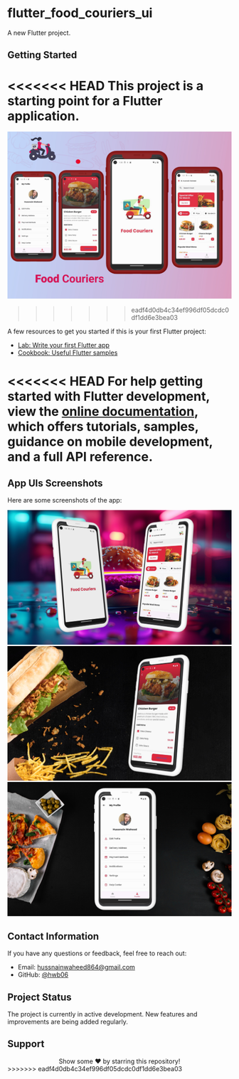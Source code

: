 # flutter_food_couriers_ui

A new Flutter project.

## Getting Started

<<<<<<< HEAD
This project is a starting point for a Flutter application.
=======
![App Cover](https://github.com/hwb06/Flutter_FoodCourier_UI/blob/main/assets/App_Screenshots/App%20Cover.jpg)
>>>>>>> eadf4d0db4c34ef996df05dcdc0df1dd6e3bea03

A few resources to get you started if this is your first Flutter project:

- [Lab: Write your first Flutter app](https://docs.flutter.dev/get-started/codelab)
- [Cookbook: Useful Flutter samples](https://docs.flutter.dev/cookbook)

<<<<<<< HEAD
For help getting started with Flutter development, view the
[online documentation](https://docs.flutter.dev/), which offers tutorials,
samples, guidance on mobile development, and a full API reference.
=======
## **App UIs Screenshots**
Here are some screenshots of the app:

![#01](https://github.com/hwb06/Flutter_FoodCourier_UI/blob/main/assets/App_Screenshots/01.jpg) 
![#02](https://github.com/hwb06/Flutter_FoodCourier_UI/blob/main/assets/App_Screenshots/02.jpg) 
![#03](https://github.com/hwb06/Flutter_FoodCourier_UI/blob/main/assets/App_Screenshots/03.jpg) 

## **Contact Information**
If you have any questions or feedback, feel free to reach out:

- Email: hussnainwaheed864@gmail.com
- GitHub: [@hwb06](https://github.com/hwb06)

## **Project Status**
The project is currently in active development. New features and improvements are being added regularly.

## **Support**
<div align="center">
Show some ❤️ by starring this repository!
</div>
>>>>>>> eadf4d0db4c34ef996df05dcdc0df1dd6e3bea03
